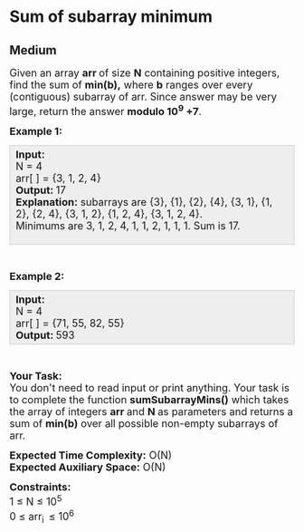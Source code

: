 # Sum of subarray minimum
## Medium
<div class="problems_problem_content__Xm_eO"><p><span style="font-size:18px">Given an array <strong>a</strong><strong>rr&nbsp;</strong>of size <strong>N</strong>&nbsp;containing&nbsp;positive integers, find the sum of <strong>min(b),</strong> where <strong>b</strong> ranges over every (contiguous) subarray of arr. Since answer may be very large, return the answer <strong>modulo 10<sup>9</sup>&nbsp;+7</strong>.&nbsp;</span></p>

<p><span style="font-size:18px"><strong>Example 1:</strong></span></p>

<div style="--darkreader-inline-bgcolor:#222426; --darkreader-inline-bgimage:initial; --darkreader-inline-border-bottom:#3e4446; --darkreader-inline-border-left:#3e4446; --darkreader-inline-border-right:#3e4446; --darkreader-inline-border-top:#3e4446; background:#eeeeee; border:1px solid #cccccc; padding:5px 10px"><span style="font-size:18px"><strong>Input:</strong><br>
N = 4<br>
arr[ ] = {3, 1, 2, 4}<br>
<strong>Output: </strong>17<br>
<strong>Explanation:</strong> subarrays are {3}, {1}, {2}, {4}, {3, 1}, {1, 2}, {2, 4}, {3, 1, 2}, {1, 2, 4}, {3, 1, 2, 4}.<br>
Minimums are 3, 1, 2, 4, 1, 1, 2, 1, 1, 1. Sum is 17.</span><br>
&nbsp;</div>

<p>&nbsp;</p>

<p><span style="font-size:18px"><strong>Example 2:</strong></span></p>

<div style="--darkreader-inline-bgcolor:#222426; --darkreader-inline-bgimage:initial; --darkreader-inline-border-bottom:#3e4446; --darkreader-inline-border-left:#3e4446; --darkreader-inline-border-right:#3e4446; --darkreader-inline-border-top:#3e4446; background:#eeeeee; border:1px solid #cccccc; padding:5px 10px"><span style="font-size:18px"><strong>Input:</strong><br>
N = 4<br>
arr[ ] = {71, 55, 82, 55}<br>
<strong>Output: </strong>593</span></div>

<p>&nbsp;</p>

<p><span style="font-size:18px"><strong>Your Task:</strong><br>
You don't need to read input or print anything. Your task is to complete the function <strong>sumSubarrayMins()</strong>&nbsp;which takes the&nbsp;array of&nbsp;integers&nbsp;<strong>arr </strong>and <strong>N&nbsp;</strong>as parameters and returns a sum of <strong>min(b)</strong> over all possible non-empty subarrays of arr.</span></p>

<p><span style="font-size:18px"><strong>Expected Time Complexity:</strong>&nbsp;O(N)<br>
<strong>Expected Auxiliary Space:</strong>&nbsp;O(N)</span></p>

<p><span style="font-size:18px"><strong>Constraints:</strong><br>
1 ≤ N ≤ 10<sup>5</sup><br>
0 ≤ arr<sub>i&nbsp; </sub>≤ 10<sup>6</sup></span></p>
</div>